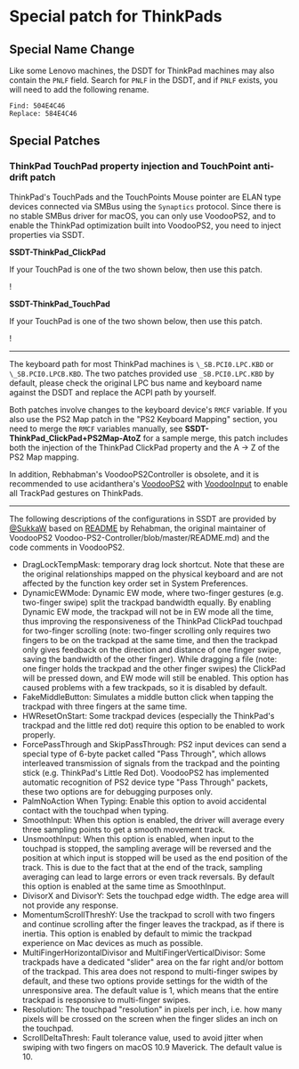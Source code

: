 # Special patch for ThinkPads

## Special Name Change

Like some Lenovo machines, the DSDT for ThinkPad machines may also contain the `PNLF` field. Search for `PNLF` in the DSDT, and if `PNLF` exists, you will need to add the following rename.

```text
Find: 504E4C46
Replace: 584E4C46
```

## Special Patches

### ThinkPad TouchPad property injection and TouchPoint anti-drift patch

ThinkPad's TouchPads and the TouchPoints Mouse pointer are ELAN type devices connected via SMBus using the `Synaptics` protocol. Since there is no stable SMBus driver for macOS, you can only use VoodooPS2, and to enable the ThinkPad optimization built into VoodooPS2, you need to inject properties via SSDT.

**SSDT-ThinkPad_ClickPad**

If your TouchPad is one of the two shown below, then use this patch.

! [](https://i.loli.net/2020/04/26/ceEyQfgikqzjapL.png)

**SSDT-ThinkPad_TouchPad**

If your TouchPad is one of the two shown below, then use this patch.

! [](https://i.loli.net/2020/04/26/FUxIp4nmAb2PSws.png)

----

The keyboard path for most ThinkPad machines is `\_SB.PCI0.LPC.KBD` or `\_SB.PCI0.LPCB.KBD`. The two patches provided use `_SB.PCI0.LPC.KBD` by default, please check the original LPC bus name and keyboard name against the DSDT and replace the ACPI path by yourself.

Both patches involve changes to the keyboard device's `RMCF` variable. If you also use the PS2 Map patch in the "PS2 Keyboard Mapping" section, you need to merge the `RMCF` variables manually, see **SSDT-ThinkPad_ClickPad+PS2Map-AtoZ** for a sample merge, this patch includes both the injection of the ThinkPad ClickPad property and the A -> Z of the PS2 Map mapping.

In addition, Rebhabman's VoodooPS2Controller is obsolete, and it is recommended to use acidanthera's [VoodooPS2](https://github.com/acidanthera/VoodooPS2) with [VoodooInput]( https://github.com/acidanthera/VoodooInput) to enable all TrackPad gestures on ThinkPads.

----

The following descriptions of the configurations in SSDT are provided by [@SukkaW](https://github.com/SukkaW) based on [README](https://github.com/RehabMan/OS-X-) by Rehabman, the original maintainer of VoodooPS2 Voodoo-PS2-Controller/blob/master/README.md) and the code comments in VoodooPS2.

- DragLockTempMask: temporary drag lock shortcut. Note that these are the original relationships mapped on the physical keyboard and are not affected by the function key order set in System Preferences.
- DynamicEWMode: Dynamic EW mode, where two-finger gestures (e.g. two-finger swipe) split the trackpad bandwidth equally. By enabling Dynamic EW mode, the trackpad will not be in EW mode all the time, thus improving the responsiveness of the ThinkPad ClickPad touchpad for two-finger scrolling (note: two-finger scrolling only requires two fingers to be on the trackpad at the same time, and then the trackpad only gives feedback on the direction and distance of one finger swipe, saving the bandwidth of the other finger). While dragging a file (note: one finger holds the trackpad and the other finger swipes) the ClickPad will be pressed down, and EW mode will still be enabled. This option has caused problems with a few trackpads, so it is disabled by default.
- FakeMiddleButton: Simulates a middle button click when tapping the trackpad with three fingers at the same time.
- HWResetOnStart: Some trackpad devices (especially the ThinkPad's trackpad and the little red dot) require this option to be enabled to work properly.
- ForcePassThrough and SkipPassThrough: PS2 input devices can send a special type of 6-byte packet called "Pass Through", which allows interleaved transmission of signals from the trackpad and the pointing stick (e.g. ThinkPad's Little Red Dot). VoodooPS2 has implemented automatic recognition of PS2 device type "Pass Through" packets, these two options are for debugging purposes only.
- PalmNoAction When Typing: Enable this option to avoid accidental contact with the touchpad when typing.
- SmoothInput: When this option is enabled, the driver will average every three sampling points to get a smooth movement track.
- UnsmoothInput: When this option is enabled, when input to the touchpad is stopped, the sampling average will be reversed and the position at which input is stopped will be used as the end position of the track. This is due to the fact that at the end of the track, sampling averaging can lead to large errors or even track reversals. By default this option is enabled at the same time as SmoothInput.
- DivisorX and DivisorY: Sets the touchpad edge width. The edge area will not provide any response.
- MomentumScrollThreshY: Use the trackpad to scroll with two fingers and continue scrolling after the finger leaves the trackpad, as if there is inertia. This option is enabled by default to mimic the trackpad experience on Mac devices as much as possible.
- MultiFingerHorizontalDivisor and MultiFingerVerticalDivisor: Some trackpads have a dedicated "slider" area on the far right and/or bottom of the trackpad. This area does not respond to multi-finger swipes by default, and these two options provide settings for the width of the unresponsive area. The default value is 1, which means that the entire trackpad is responsive to multi-finger swipes.
- Resolution: The touchpad "resolution" in pixels per inch, i.e. how many pixels will be crossed on the screen when the finger slides an inch on the touchpad.
- ScrollDeltaThresh: Fault tolerance value, used to avoid jitter when swiping with two fingers on macOS 10.9 Maverick. The default value is 10.